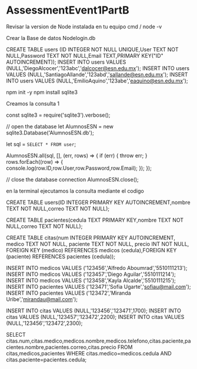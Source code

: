 # AssessmentEvent1PartB
Revisar la version de Node instalada en tu equipo cmd / node -v

Crear la Base de datos Nodelogin.db

CREATE TABLE users (ID	INTEGER NOT NULL UNIQUE,User TEXT NOT NULL,Password TEXT NOT NULL,Email	TEXT,PRIMARY KEY("ID" AUTOINCREMENT));
INSERT INTO users VALUES (NULL,'DiegoAlcocer','123abc','dalcocer@esn.edu.mx');
INSERT INTO users VALUES (NULL,'SantiagoAllande','123abd','sallande@esn.edu.mx');
INSERT INTO users VALUES (NULL,'EmilioAquino','123abe','eaquino@esn.edu.mx');

npm init -y
npm install sqlite3

Creamos la consulta 1

const sqlite3 = require('sqlite3').verbose();

// open the database
let AlumnosESN = new sqlite3.Database('AlumnosESN.db');

let sql = `SELECT * FROM user`;

AlumnosESN.all(sql, [], (err, rows) => {
  if (err) {
    throw err;
  }
  rows.forEach((row) => {
    console.log(row.ID,row.User,row.Password,row.Email);
  });
});

// close the database connection
AlumnosESN.close();

en la terminal ejecutamos la consulta mediante el codigo 


CREATE TABLE users(ID INTEGER PRIMARY KEY AUTOINCREMENT,nombre TEXT NOT NULL,correo TEXT NOT NULL);

CREATE TABLE pacientes(cedula TEXT PRIMARY KEY,nombre TEXT NOT NULL,correo TEXT NOT NULL);


CREATE TABLE citas(num INTEGER PRIMARY KEY AUTOINCREMENT, medico TEXT NOT NULL, paciente TEXT NOT NULL, precio INT NOT NULL,
FOREIGN KEY (medico) REFERENCES medicos (cedula),FOREIGN KEY (paciente) REFERENCES pacientes (cedula));


INSERT INTO medicos VALUES ('123456','Alfredo Aboumrad','5510111213');
INSERT INTO medicos VALUES ('123457','Diego Aguilar','5510111214');
INSERT INTO medicos VALUES ('123458','Kayla Alcalde','5510111215');
INSERT INTO pacientes VALUES ('123471','Sofia Ugarte','sofiau@mail.com');
INSERT INTO pacientes VALUES ('123472','Miranda Uribe','mirandau@mail.com');



INSERT INTO citas VALUES (NULL,'123456','123471',1700);
INSERT INTO citas VALUES (NULL,'123457','123472',2200);
INSERT INTO citas VALUES (NULL,'123456','123472',2300);


SELECT citas.num,citas.medico,medicos.nombre,medicos.telefono,citas.paciente,pacientes.nombre,pacientes.correo,citas.precio
FROM citas,medicos,pacientes
WHERE citas.medico=medicos.cedula
AND citas.paciente=pacientes.cedula;
